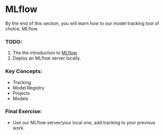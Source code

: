 # MLflow
By the end of this section, you will learn how to our model tracking tool of choice, MLflow.

### TODO:
1. The the introduction to [MLflow](https://www.databricks.com/blog/2018/06/05/introducing-mlflow-an-open-source-machine-learning-platform.html)
2. Deploy an MLflow server locally.

### Key Concepts:
- Tracking
- Model Registry
- Projects
- Models

### Final Exercise:
- Use our MLflow server/your local one, add tracking to your previous work.
